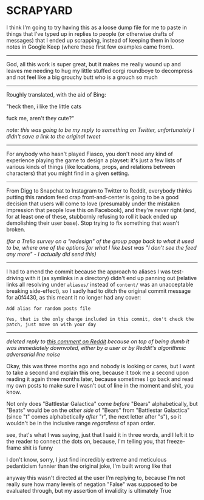 # SCRAPYARD #

I think I'm going to try having this as a loose dump file for me to paste in things that I've typed up in replies to people (or otherwise drafts of messages) that I ended up scrapping, instead of keeping them in loose notes in Google Keep (where these first few examples came from).

---

God, all this work is super great, but it makes me really wound up and leaves me needing to hug my little stuffed corgi roundboye to decompress and not feel like a big grouchy butt who is a grouch so much

---

Roughly translated, with the aid of Bing:



"heck then, i like the little cats

fuck me, aren't they cute?"

*note: this was going to be my reply to something on Twitter, unfortunately I didn't save a link to the original tweet*

---

For anybody who hasn't played Fiasco, you don't need any kind of experience playing the game to design a playset: it's just a few lists of various kinds of things (like locations, props, and relations between characters) that you might find in a given setting.

---

From Digg to Snapchat to Instagram to Twitter to Reddit, everybody thinks putting this random feed crap front-and-center is going to be a good decision that users will come to love (presumably under the mistaken impression that people love this on Facebook), and they're *never* right (and, for at least one of these, stubbornly refusing to roll it back ended up demolishing their user base). Stop trying to fix something that wasn't broken.

*(for a Trello survey on a "redesign" of the group page back to what it used to be, where one of the options for what I like best was "I don't see the feed any more" - I actually did send this)*

---

I had to amend the commit because the approach to aliases I was test-driving with it (as symlinks in a directory) didn't end up panning out (relative links all resolving under `aliases/` instead of `content/` was an unacceptable breaking side-effect), so I sadly had to ditch the original commit message for a0f4430, as this meant it no longer had any cover:

    Add alias for random posts file

    Yes, that is the only change included in this commit, don't check the patch, just move on with your day

---

*deleted reply to [this comment on Reddit](https://www.reddit.com/r/Bandnames/comments/91n1rd/fantastic_beats_and_where_to_find_them/e2zxoes/?context=8&depth=9) because on top of being dumb it was immediately downvoted, either by a user or by Reddit's algorithmic adversarial line noise*

Okay, this was three months ago and nobody is looking or cares, but I want to take a second and explain this one, because it took me a second upon reading it again three months later, because sometimes I go back and read my own posts to make sure I wasn't out of line in the moment and shit, you know.

Not only does "Battlestar Galactica" come *before* "Bears" alphabetically, but "Beats" would be on the *other side* of "Bears" from "Battlestar Galactica" (since "t" comes alphabetically *after* "r", the next letter after "s"), so it wouldn't be in the inclusive range *regardless* of span order.

see, that's what I was saying, just that I said it in three words, and I left it to the reader to connect the dots on, because, I'm telling you, that freeze-frame shit is funny

I don't know, sorry, I just find incredibly extreme and meticulous pedanticism funnier than the original joke, I'm built wrong like that

anyway this wasn't directed at the user I'm replying to, because I'm not really sure how many levels of negation "False" was supposed to be evaluated through, but my assertion of invalidity is ultimately True
